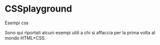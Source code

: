 # CSSplayground
Esempi css

Sono qui riportati alcuni esempi utili a chi si affaccia per la prima volta al mondo HTML+CSS.
